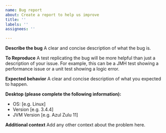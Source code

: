 ```yaml
---
name: Bug report
about: Create a report to help us improve
title: ''
labels: ''
assignees: ''

---
```


**Describe the bug**
A clear and concise description of what the bug is.

**To Reproduce**
A test replicating the bug will be more helpful than just a description of your issue.
For example, this can be a JMH test showing a performance issue or a unit test showing a logic error.

**Expected behavior**
A clear and concise description of what you expected to happen.

**Desktop (please complete the following information):**
 - OS: [e.g. Linux]
 - Version [e.g. 3.4.4]
 - JVM Version [e.g. Azul Zulu 11]

**Additional context**
Add any other context about the problem here.
